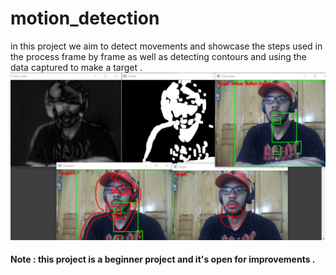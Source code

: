 # motion_detection
in this project we aim to detect movements and showcase the steps used in the process frame by frame as well as detecting contours and using the data captured to make a target .
![](img/motiondetection.png)
#### Note : this project is a beginner project and it's open for improvements .
